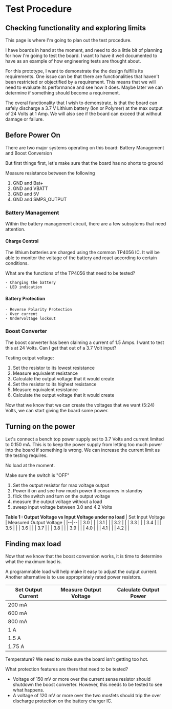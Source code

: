 # Test Procedure
## Checking functionality and exploring limits

This page is where I'm going to plan out the test procedure.

I have boards in hand at the moment, and need to do a little bit of planning for how I'm going to test the board. I want to have it well documented to have as an example of how engineering tests are thought about. 

For this prototype, I want to demonstrate the the design fulfills its requirements. One issue can be that there are functionalities that haven't been restricted or objectified by a requirement. This means that we will need to evaluate its performance and see how it does. Maybe later we can determine if something should become a requirement.

The overal functionality that I wish to demonstrate, is that the board can safely discharge a 3.7 V Lithium battery (Ion or Polymer) at the max output of 24 Volts at 1 Amp. We will also see if the board can exceed that without damage or failure. 

## Before Power On

There are two major systems operating on this board: Battery Management and Boost Conversion

But first things first, let's make sure that the board has no shorts to ground

Measure resistance between the following
1. GND and Bat+
2. GND and VBATT
3. GND and 5V
4. GND and SMPS_OUTPUT



### Battery Management

Within the battery management circuit, there are a few subsytems that need attention.

#### Charge Control

The lithium batteries are charged using the common TP4056 IC. It will be able to monitor the voltage of the battery and react according to certain conditions.

What are the functions of the TP4056 that need to be tested?

	- Charging the battery
	- LED indication
#### Battery Protection

	- Reverse Polarity Protection
	- Over current
	- Undervoltage lockout
 
### Boost Converter

The boost converter has been claiming a current of 1.5 Amps. I want to test this at 24 Volts. Can I get that out of a 3.7 Volt input?



Testing output voltage:
1. Set the resistor to its lowest resistance
2. Measure equivalent resistance
3. Calculate the output voltage that it would create
4. Set the resistor to its highest resistance
5. Measure equivalent resistance
6. Calculate the output voltage that it would create



Now that we know that we can create the voltages that we want (5:24) Volts, we can start giving the board some power.

## Turning on the power

Let's connect a bench top power supply set to 3.7 Volts and current limited to 0.150 mA. This is to keep the power supply from letting too much power into the board if something is wrong. We can increase the current limit as the testing requires. 

No load at the moment. 

Make sure the switch is "OFF"

1. Set the output resistor for max voltage output
2. Power it on and see how much power it consumes in standby
3. flick the switch and turn on the output voltage
4. measure the output voltage without a load
5. sweep input voltage between 3.0 and 4.2 Volts

**Table 1 : Output Voltage vs Input Voltage under no load**
| Set Input Voltage | Measured Output Voltage |
|--|--|
| 3.0 |  |
| 3.1 |  |
| 3.2 |  |
| 3.3 |  |
| 3.4 |  |
| 3.5 |  |
| 3.6 |  |
| 3.7 |  |
| 3.8 |  |
| 3.9 |  |
| 4.0 |  |
| 4.1 |  |
| 4.2 |  |

## Finding max load

Now that we know that the boost conversion works, it is time to determine what the maximum load is. 

A programmable load will help make it easy to adjust the output current. Another alternative is to use appropriately rated power resistors. 

| Set Output Current | Measure Output Voltage| Calculate Output Power |
|--|--|--|
| 200 mA |  |  |
| 600 mA |  |  |
| 800 mA |  |  |
| 1 A |  |  |
| 1.5 A |  |  |
| 1.75 A |  |  |

Temperature? We need to make sure the board isn't getting too hot.

What protection features are there that need to be tested?

- Voltage of 150 mV or more over the current sense resistor should shutdown the boost converter. However, this needs to be tested to see what happens.
- A voltage of 120 mV or more over the two mosfets should trip the over discharge protection on the battery charger IC.




